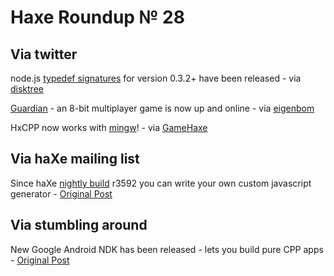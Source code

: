 [_template]: roundup.html
# Haxe Roundup № 28

## Via twitter
node.js [typedef signatures][link 1] for version 0.3.2+ have been released - via [disktree][link 2]

[Guardian][link 3] - an 8-bit multiplayer game is now up and online - via [eigenbom][link 4]

HxCPP now works with [mingw][link 5]! - via [GameHaxe][link 6]

## Via haXe mailing list
Since haXe [nightly build][link 7] r3592 you can write your own custom javascript generator - [Original Post][link 8]

## Via stumbling around
New Google Android NDK has been released - lets you build pure CPP apps - [Original Post][link 9]

[link 1]: https://github.com/tong/hxnodejs "hx nodejs typedef signatures - github"
[link 2]: http://www.twitter.com/disktree "@disktree"
[link 3]: http://labs.bp.io/guardian/ "Guardian HTML5 8-bit Multiplayer game - Ben Porter Labs"
[link 4]: http://www.twitter.com/eigenbom "@eigenbom"
[link 5]: http://www.mingw.org/ "MinGW.org"
[link 6]: http://www.twitter.com/GameHaxe "@GameHaxe"
[link 7]: http://haxe.cmt.tc/ "haXe Nightly Builds"
[link 8]: http://haxe.1354130.n2.nabble.com/Custom-JS-code-generator-td5902900.html "haXe Custom JavaScript Generator - haXe Mailing List"
[link 9]: http://android-developers.blogspot.com/2011/01/gingerbread-ndk-awesomeness.html "Google Android NDK released - build apps in CPP - Android Developers Blog"

